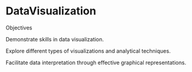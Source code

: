 # DataVisualization
Objectives

Demonstrate skills in data visualization.

Explore different types of visualizations and analytical techniques.

Facilitate data interpretation through effective graphical representations.
